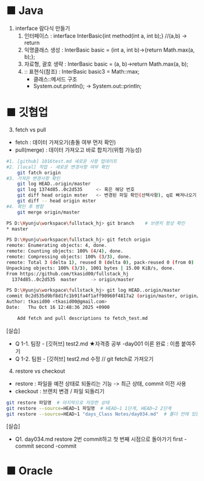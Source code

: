 # ■ Java

1. interface 람다식 만들기
    1) 인터페이스 : interface InterBasic{int method(int a, int b);}  //(a,b) -> return
    2) 익명클래스 생성 : InterBasic basic = (int a, int b)->{return Math.max(a, b);};
    3) 자료형, 괄호 생략 : InterBasic basic = (a, b)->return Math.max(a, b);
    4) :: 표현식(참조) : InterBasic basic3 = Math::max;
        - 클래스::메서드 구조
        - System.out.println(); -> System.out::println; 



# ■ 깃협업
 3. fetch vs pull
 - fetch : 데이터 가져오기(충돌 여부 먼저 확인)
 - pull(merge) : 데이터 가져오고 바로 합치기(위험 가능성)

```bash
#1. [github] 1016test.md 새로운 사항 업데이트
#2. [local] 작업 - 새로운 변경사항 여부 확인
    git fatch origin
#3. 가져온 변경사항 확인
    git log HEAD..origin/master
    git log 1374d85..0c2d535     <- 혹은 해당 번호
    git diff head origin mster   <- 변경된 파일 확인(선택사항), q로 빠져나오기
    git diff -- head origin mster 
#4. 확인 후 병합
    git merge origin/master     
```

```bash
PS D:\Hyunju\workspace\fullstack_hj> git branch    # 브랜치 항상 확인
* master

PS D:\Hyunju\workspace\fullstack_hj> git fetch origin  
remote: Enumerating objects: 4, done.
remote: Counting objects: 100% (4/4), done.
remote: Compressing objects: 100% (3/3), done.
remote: Total 3 (delta 1), reused 0 (delta 0), pack-reused 0 (from 0)
Unpacking objects: 100% (3/3), 1001 bytes | 15.00 KiB/s, done.
From https://github.com/tkasid00/fullstack_hj
  1374d85..0c2d535  master     -> origin/master                           # 누가 바꿨는지 확인

PS D:\Hyunju\workspace\fullstack_hj> git log HEAD..origin/master          # 변경사항 확인( 1374d85..0c2d535  넣어도 됨)
commit 0c2d535d9bf8d1fc1b91fa4f1aff90960f4817a2 (origin/master, origin/HEAD)
Author: tkasid00 <tkasid00@gmail.com>
Date:   Thu Oct 16 12:48:36 2025 +0900

    Add fetch and pull descriptions to fetch_test.md
```

[실습]
- Q 1-1. 팀장 - [깃허브] test2.md 
        ★자격증 공부
        -day001 이론 완료 : 이름 붙여주기
- Q 1-2. 팀원 - [깃허브] test2.md 수정 // git fetch로 가져오기


4. restore vs checkout
- restore :  파일을 예전 상태로 되돌리는 기능 -> 최근 상태, commit 이전 사용
- ckeckout : 브랜치 변경 / 파일 되돌리기

```bash
git restore 파일명  # 마지막으로 저장한 상태
git restore --source=HEAD~1 파일명  # HEAD~1 1단계, HEAD~2 2단계
git restore --source=HEAD~1 "days_Class Notes/day034.md"  # 폴더 안에 있는 경우 폴더와 파일 ""로 묶어서 표시
```
[실습]
- Q1. day034.md restore 2번 commit하고 첫 번째 시점으로 돌아가기
first -commit
second -commit 



# ■ Oracle